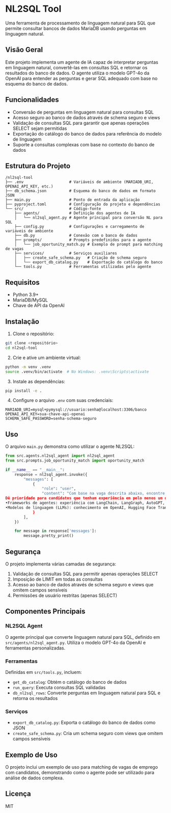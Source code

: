 # NL2SQL Tool

Uma ferramenta de processamento de linguagem natural para SQL que permite consultar bancos de dados MariaDB usando perguntas em linguagem natural.

## Visão Geral

Este projeto implementa um agente de IA capaz de interpretar perguntas em linguagem natural, convertê-las em consultas SQL e retornar os resultados do banco de dados. O agente utiliza o modelo GPT-4o da OpenAI para entender as perguntas e gerar SQL adequado com base no esquema do banco de dados.

## Funcionalidades

- Conversão de perguntas em linguagem natural para consultas SQL
- Acesso seguro ao banco de dados através de schema seguro e views
- Validação de consultas SQL para garantir que apenas operações SELECT sejam permitidas
- Exportação do catálogo do banco de dados para referência do modelo de linguagem
- Suporte a consultas complexas com base no contexto do banco de dados

## Estrutura do Projeto

```
/nl2sql-tool
├── .env                    # Variáveis de ambiente (MARIADB_URI, OPENAI_API_KEY, etc.)
├── db_schema.json          # Esquema do banco de dados em formato JSON
├── main.py                 # Ponto de entrada da aplicação
├── pyproject.toml          # Configuração do projeto e dependências
└── src/                    # Código-fonte
    ├── agents/             # Definição dos agentes de IA
    │   └── nl2sql_agent.py # Agente principal para conversão NL para SQL
    ├── config.py           # Configurações e carregamento de variáveis de ambiente
    ├── db.py               # Conexão com o banco de dados
    ├── prompts/            # Prompts predefinidos para o agente
    │   └── job_oportunity_match.py # Exemplo de prompt para matching de vagas
    ├── services/           # Serviços auxiliares
    │   ├── create_safe_schema.py   # Criação de schema seguro
    │   └── export_db_catalog.py    # Exportação do catálogo do banco
    └── tools.py            # Ferramentas utilizadas pelo agente
```

## Requisitos

- Python 3.9+
- MariaDB/MySQL
- Chave de API da OpenAI

## Instalação

1. Clone o repositório:

```bash
git clone <repositório>
cd nl2sql-tool
```

2. Crie e ative um ambiente virtual:

```bash
python -m venv .venv
source .venv/bin/activate  # No Windows: .venv\Scripts\activate
```

3. Instale as dependências:

```bash
pip install -e .
```

4. Configure o arquivo `.env` com suas credenciais:

```
MARIADB_URI=mysql+pymysql://usuario:senha@localhost:3306/banco
OPENAI_API_KEY=sua-chave-api-openai
SCHEMA_SAFE_PASSWORD=senha-schema-seguro
```

## Uso

O arquivo `main.py` demonstra como utilizar o agente NL2SQL:

```python
from src.agents.nl2sql_agent import nl2sql_agent
from src.prompts.job_oportunity_match import oportunity_match

if __name__ == "__main__":
    response = nl2sql_agent.invoke({
        "messages": [
            {
                "role": "user",
                "content": "Com base na vaga descrita abaixo, encontre 5 candidatos que mais se adequam à vaga e exiba um resumo de cada um com o percentual de compatibilidade com a vaga.
Dê prioridade para candidatos que tenham experiência em pelo menos um dos requisitos a seguir:
•Frameworks de agentes: experiência com LangChain, LangGraph, AutoGPT, ou implementações próprias de agentes.
•Modelos de linguagem (LLMs): conhecimento em OpenAI, Hugging Face Transformers, Mistral, entre outros.",
            }
        ],
    })

    for message in response['messages']:
        message.pretty_print()
```

## Segurança

O projeto implementa várias camadas de segurança:

1. Validação de consultas SQL para permitir apenas operações SELECT
2. Imposição de LIMIT em todas as consultas
3. Acesso ao banco de dados através de schema seguro e views que omitem campos sensíveis
4. Permissões de usuário restritas (apenas SELECT)

## Componentes Principais

### NL2SQL Agent

O agente principal que converte linguagem natural para SQL, definido em `src/agents/nl2sql_agent.py`. Utiliza o modelo GPT-4o da OpenAI e ferramentas personalizadas.

### Ferramentas

Definidas em `src/tools.py`, incluem:

- `get_db_catalog`: Obtém o catálogo do banco de dados
- `run_query`: Executa consultas SQL validadas
- `db_nl2sql_rows`: Converte perguntas em linguagem natural para SQL e retorna os resultados

### Serviços

- `export_db_catalog.py`: Exporta o catálogo do banco de dados como JSON
- `create_safe_schema.py`: Cria um schema seguro com views que omitem campos sensíveis

## Exemplo de Uso

O projeto inclui um exemplo de uso para matching de vagas de emprego com candidatos, demonstrando como o agente pode ser utilizado para análise de dados complexa.

## Licença

MIT

